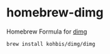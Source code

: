 # homebrew-dimg

Homebrew Formula for [dimg](https://github.com/kohbis/dimg)

```
brew install kohbis/dimg/dimg
```
